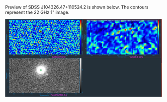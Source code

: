 Preview of SDSS J104326.47+110524.2 is shown below. The contours represent the 22 GHz 1" image. 

![SDSSJ104326.47+110524.2.png](SDSSJ104326.47+110524.2.png "SDSSJ104326.47+110524.2")

